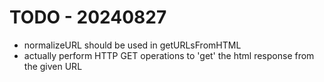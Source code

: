 # TODO - 20240827
* normalizeURL should be used in getURLsFromHTML
* actually perform HTTP GET operations to 'get' the html response from the given URL
